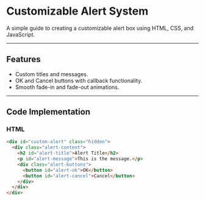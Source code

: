 # Customizable Alert System

A simple guide to creating a customizable alert box using HTML, CSS, and JavaScript.

---

## Features
- Custom titles and messages.
- OK and Cancel buttons with callback functionality.
- Smooth fade-in and fade-out animations.

---

## Code Implementation

### HTML
```html
<div id="custom-alert" class="hidden">
  <div class="alert-content">
    <h2 id="alert-title">Alert Title</h2>
    <p id="alert-message">This is the message.</p>
    <div class="alert-buttons">
      <button id="alert-ok">OK</button>
      <button id="alert-cancel">Cancel</button>
    </div>
  </div>
</div>

